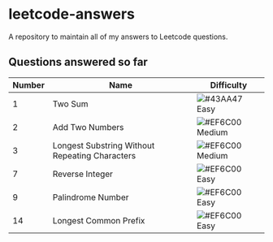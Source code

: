 # leetcode-answers
A repository to maintain all of my answers to Leetcode questions.

## Questions answered so far
|  Number | Name | Difficulty
| - | -                                                 | -                                                               |
| 1 | Two Sum                                           | ![#43AA47](https://placehold.it/15/43AA47/000000?text=+) Easy   |
| 2 | Add Two Numbers                                   | ![#EF6C00](https://placehold.it/15/EF6C00/000000?text=+) Medium |
| 3 | Longest Substring Without Repeating Characters    | ![#EF6C00](https://placehold.it/15/EF6C00/000000?text=+) Medium |
| 7 | Reverse Integer                                   | ![#EF6C00](https://placehold.it/15/EF6C00/000000?text=+) Easy   |
| 9 | Palindrome Number                                   | ![#EF6C00](https://placehold.it/15/EF6C00/000000?text=+) Easy   |
| 14 | Longest Common Prefix                              | ![#EF6C00](https://placehold.it/15/EF6C00/000000?text=+) Easy   |
